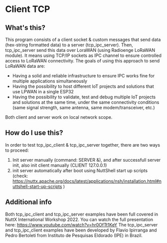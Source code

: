 # Client TCP

## What's this?

This program consists of a client socket & custom messages that send data (hex-string formatted data) to a server (tcp_ipc_server).
Then, tcp_ipc_server send this data over LoraWAN (using Radioenge LoRaWAN module). It means using TCP/IP sockets as IPC channel to ensure controlled access to LoRaWAN connectivity.
The goals of using this approach to send LoRaWAN data are:

* Having a solid and reliable infrastructure to ensure IPC works fine for multiple applications simultaneously
* Having the possibility to host different IoT projects and solutions that use LPWAN in a single ESP32
* Having the possibility to validate, test and debug multiple IoT projects and solutions at the same time, under the same connectivity conditions (same signal strength, same antenna, same modem/transceiver, etc.)

Both client and server work on local network scope.


## How do I use this?

In order to test tcp_ipc_client & tcp_ipc_server together, there are two ways to proceed:

1) Init server manually (command: SERVER &), and after successfull server init, also init client manually (CLIENT 127.0.0.1)
2) init server automatically after boot using NuttShell start up scripts (check: https://nuttx.apache.org/docs/latest/applications/nsh/installation.html#nuttshell-start-up-scripts )

## Additional info

Both tcp_ipc_client and tcp_ipc_server examples have been full covered in NuttX International Workshop 2022. You can watch the full presentation here: https://www.youtube.com/watch?v=hr0OfTt1KeY
The tcp_ipc_server and tcp_ipc_client examples have been developed by Flavio Ipirranga and Pedro Bertoleti from Instituto de Pesquisas Eldorado (IPE) in Brazil.